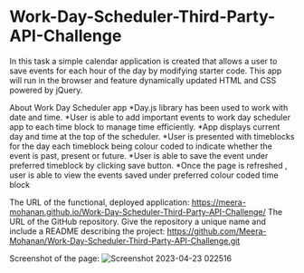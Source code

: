 # Work-Day-Scheduler-Third-Party-API-Challenge
In this task a simple calendar application  is created that allows a user to save events for each hour of the day by modifying starter code. This app will run in the browser and feature dynamically updated HTML and CSS powered by jQuery.

About Work Day Scheduler app
*Day.js library has been used to work with date and time.
*User is able to add important events to work day scheduler app to each time block to manage time efficiently.
*App displays current day and time at the top of the scheduler.
*User is presented with timeblocks for the day each timeblock being colour coded to indicate whether the event is past, present or future. 
*User is able to save the event under preferred timeblock by clicking save button.
*Once the page is refreshed , user is able to view the events saved under preferred colour coded time block 

The URL of the functional, deployed application:
https://meera-mohanan.github.io/Work-Day-Scheduler-Third-Party-API-Challenge/
The URL of the GitHub repository. Give the repository a unique name and include a README describing the project:
https://github.com/Meera-Mohanan/Work-Day-Scheduler-Third-Party-API-Challenge.git


Screenshot of the page:
![Screenshot 2023-04-23 022516](https://user-images.githubusercontent.com/126405858/233800745-a3bd51e6-6934-431d-937f-c8f11a4615da.png)

